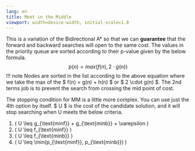 ```yaml
---
lang: en
title: Meet in the Middle
viewport: width=device-width, initial-scale=1.0
---
```

This is a variation of the Bidirectional A* so that we can **guarantee** that 
the forward and backward searches will open to the same cost. The values in the
priority queue are sorted according to their p-value given by the below 
formula.
$$
p(n) = max(f(n), 2 \cdot g(n))
$$
!!! note
    Nodes are sorted in the list according to the above equation where we take
    the max of the $ f(n) = g(n) + h(n) $ or $ 2 \cdot g(n) $. The 2nd terms 
    job is to prevent the search from crossing the mid point of cost. 

The stopping condition for MM is a little more complex. You can use just the
4th option by itself. $ U $ is the cost of the candidate solution, and it will
stop searching when U meets the below criteria. 

1. \( U \leq g_{\text{minf}} + g_{\text{minb}} + \varepsilon \)
2. \( U \leq f_{\text{minf}} \)
3. \( U \leq f_{\text{minb}} \)
4. \( U \leq \min(p_{\text{minf}}, p_{\text{minb}}) \)
